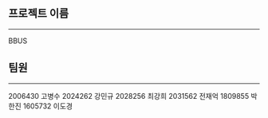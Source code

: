 

## 프로젝트 이름
***
BBUS

## 팀원
***
2006430 고병수 
2024262 강민규
2028256 최강희
2031562 전재억
1809855 박한진
1605732 이도경

